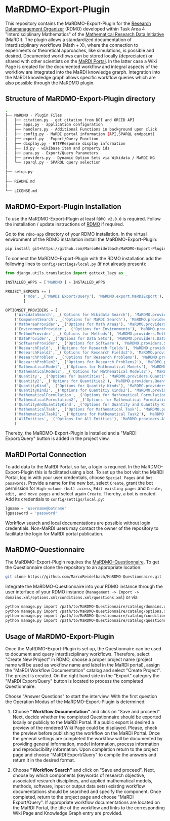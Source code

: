 # MaRDMO-Export-Plugin

This repository contains the MaRDMO-Export-Plugin for the [Research Datamanagement Organizer](https://rdmorganiser.github.io/) (RDMO) developed within Task Area 4 "Interdisciplinary Mathematics" of the [Mathematical Research Data Initiative](https://www.mardi4nfdi.de/about/mission) (MaRDI). The plugin allows a standardized documentation of interdisciplinary workflows (Math + X), where the connection to experiments or theoretical approaches, like simulations, is possible and desired. Documented workflows can be stored locally (depreciated) or shared with other scientists on the [MaRDI Portal](https://portal.mardi4nfdi.de/wiki/Portal). In the latter case a Wiki Page is created for the documented workflow and integral aspects of the workflow are integrated into the MaRDI knowledge grarph. Integration into the MaRDI knowledge graph allows specific workflow queries which are also possible through the MaRDMO plugin.

## Structure of MaRDMO-Export-Plugin directory

```bash
.  
├── MaRDMO - Plugin Files
│   ├── citation.py - get citation from DOI and ORCID API
│   ├── apps.py - application configuration
│   ├── handlers.py - Additional Functions in background upon click 
│   ├── config.py - MaRDI portal information (API,SPARQL endpoint)
│   ├── export.py - Export/Query Function 
│   ├── display.py - HTTPResponse display information
│   ├── id.py - wikibase item and property ids 
│   ├── para.py - Export/Query Parameters
│   ├── providers.py - Dynamic Option Sets via Wikidata / MaRDI KG
│   └── sparql.py - SPARQL query selection
│
├── setup.py 
│
├── README.md
│ 
└── LICENSE.md 
```
  
## MaRDMO-Export-Plugin Installation

To use the MaRDMO-Export-Plugin at least `RDMO v2.0.0` is required. Follow the installation / update instructions of [RDMO](https://rdmo.readthedocs.io/en/latest/installation) if required. 

Go to the `rdmo-app` directory of your RDMO installation. In the virtual environment of the RDMO installation install the MaRDMO-Export-Plugin:

```bash
pip install git+https://github.com/MarcoReidelbach/MaRDMO-Export-Plugin
```

To connect the MaRDMO-Export-Plugin with the RDMO installation add the following lines to `config/settings/local.py` (if not already present):

```python
from django.utils.translation import gettext_lazy as _ 
``` 

```python
INSTALLED_APPS = ['MaRDMO'] + INSTALLED_APPS

PROJECT_EXPORTS += [
        ('mde', _('MaRDI Export/Query'), 'MaRDMO.export.MaRDIExport'),
        ]

OPTIONSET_PROVIDERS = [
    ('WikidataSearch', _('Options for Wikidata Search'), 'MaRDMO.providers.WikidataSearch'),
    ('ComponentSearch', _('Options for MaRDI Search'), 'MaRDMO.providers.ComponentSearch'),
    ('MathAreaProvider', _('Options for Math Areas'), 'MaRDMO.providers.MathAreaProvider'),
    ('EnvironmentProvider', _('Options for Environments'), 'MaRDMO.providers.EnvironmentProvider'),
    ('MethodProvider', _('Options for Methods'), 'MaRDMO.providers.MethodProvider'),
    ('DataProvider', _('Options for Data Sets'), 'MaRDMO.providers.DataProvider'),
    ('SoftwareProvider', _('Options for Software'), 'MaRDMO.providers.SoftwareProvider'),
    ('ResearchField', _('Options for Research Fields'), 'MaRDMO.providers.ResearchField'),
    ('ResearchField2', _('Options for Research Fields2'), 'MaRDMO.providers.ResearchField2'),
    ('ResearchProblem', _('Options for Research Problems'), 'MaRDMO.providers.ResearchProblem'),
    ('ResearchProblem2', _('Options for Research Problems2'), 'MaRDMO.providers.ResearchProblem2'),
    ('MathematicalModel', _('Options for Mathematical Models'), 'MaRDMO.providers.MathematicalModel'),
    ('MathematicalModel2', _('Options for Mathematical Models2'), 'MaRDMO.providers.MathematicalModel2'),
    ('Quantity', _('Options for Quantities'), 'MaRDMO.providers.Quantity'),
    ('Quantity2', _('Options for Quantities2'), 'MaRDMO.providers.Quantity2'),
    ('QuantityKind', _('Options for Quantity Kinds'), 'MaRDMO.providers.QuantityKind'),
    ('QuantityKind2', _('Options for Quantitiy Kinds2'), 'MaRDMO.providers.QuantityKind2'),
    ('MathematicalFormulation', _('Options for Mathematical Formulation'), 'MaRDMO.providers.MathematicalFormulation'),
    ('MathematicalFormulation2', _('Options for Mathematical Formulation2'), 'MaRDMO.providers.MathematicalFormulation2'),
    ('QuantityAndQuantityKind', _('Options for Quantity and Quantity Kind'), 'MaRDMO.providers.QuantityAndQuantityKind'),
    ('MathematicalTask', _('Options for Mathematical Task'), 'MaRDMO.providers.MathematicalTask'),
    ('MathematicalTask2', _('Options for Mathematical Task2'), 'MaRDMO.providers.MathematicalTask2'),
    ('AllEntities', _('Options for All Entities'), 'MaRDMO.providers.AllEntities')
    ]
```

Thereby, the MaRDMO-Export-Plugin is installed and a "MaRDI Export/Query" button is added in the project view.

## MaRDI Portal Connection

To add data to the MaRDI Portal, so far, a login is required. In the MaRDMO-Export-Plugin this is facilitated using a bot. To set up the bot visit the MaRDI Portal, log in with your user credentials, choose `Special Pages` and `Bot passwords`. Provide a name for the new bot, select `Create`, grant the bot permission for `High-volume (bot) access`, `Edit existing pages` and `Create, edit, and move pages` and select again `Create`. Thereby, a bot is created. Add its credentials to `config/settigs/local.py`:

```python
lgname = 'username@botname'
lgpassword = 'password'
```

Workflow search and local documentations are possible without login credentials. Non-MaRDI users may contact the owner of the repository to facilitate the login for MaRDI portal publication.

## MaRDMO-Questionnaire        

The MaRDMO-Export-Plugin requires the [MaRDMO-Questionnaire](https://github.com/MarcoReidelbach/MaRDMO-Questionnaire). To get the Questionnaire clone the repository to an appropriate location: 

```bash
git clone https://github.com/MarcoReidelbach/MaRDMO-Questionnaire.git
```

Integrate the MaRDMO-Questionnaire into your RDMO instance through the user interface of your RDMO instance (`Management -> Import -> domains.xml/options.xml/conditions.xml/questions.xml`) or via 

```bash
python manage.py import /path/to/MaRDMO-Questionnaire/catalog/domains.xml
python manage.py import /path/to/MaRDMO-Questionnaire/catalog/options.xml
python manage.py import /path/to/MaRDMO-Questionnaire/catalog/conditions.xml
python manage.py import /path/to/MaRDMO-Questionnaire/catalog/questions.xml
```

## Usage of MaRDMO-Export-Plugin

Once the MaRDMO-Export-Plugin is set up, the Questionnaire can be used to document and query interdisciplinary workflows. Therefore, select "Create New Project" in RDMO, choose a proper project name (project name will be used as wokflow name and label in the MaRDI portal), assign the "MaRDI Workflow Documentation" catalog and select "Create Project". The project is created. On the right hand side in the "Export" category the "MaRDI Export/Query" button is located to process the completed Questionnaire.     

Choose "Answer Questions" to start the interview. With the first question the Operation Modus of the MaRDMO-Export-Plugin is determined:

1) Choose **"Workflow Documentation"** and click on "Save and proceed". Next, decide whether the completed Questionnaire should be exported locally or publicly to the MaRDI Portal. If a public export is desired a preview of the rendered Wiki Page could be displayed. Please, check the preview before publishing the workflow on the MaRDI Portal. Once the general settings are completed the workflow will be documented by providing general information, model information, process information and reproducibility information. Upon completion return to the project page and choose "MaRDI Export/Query" to compile the answers and return it in the desired format. 

2) Choose **"Workflow Search"** and click on "Save and proceed". Next, choose by which components (keywords of research objective, associated research disciplines, and applied mathematical models, methods, software, input or output data sets) existing workflow documentations should be searched and specify the component. Once completed, return to the project page and choose "MaRDI Export/Query". If appropriate workflow documentations are located on the MaRDI Portal, the title of the workflow and links to the corresponding Wiki Page and Knowledge Graph entry are provided.

